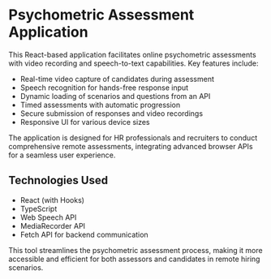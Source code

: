 # Psychometric Assessment Application

This React-based application facilitates online psychometric assessments with video recording and speech-to-text capabilities. Key features include:

- Real-time video capture of candidates during assessment
- Speech recognition for hands-free response input
- Dynamic loading of scenarios and questions from an API
- Timed assessments with automatic progression
- Secure submission of responses and video recordings
- Responsive UI for various device sizes

The application is designed for HR professionals and recruiters to conduct comprehensive remote assessments, integrating advanced browser APIs for a seamless user experience.

## Technologies Used

- React (with Hooks)
- TypeScript
- Web Speech API
- MediaRecorder API
- Fetch API for backend communication

This tool streamlines the psychometric assessment process, making it more accessible and efficient for both assessors and candidates in remote hiring scenarios.

